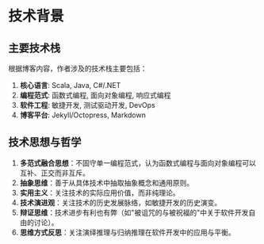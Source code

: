 # 技术背景

## 主要技术栈

根据博客内容，作者涉及的技术栈主要包括：

1. **核心语言**: Scala, Java, C#/.NET
2. **编程范式**: 函数式编程, 面向对象编程, 响应式编程
3. **软件工程**: 敏捷开发, 测试驱动开发, DevOps
4. **博客平台**: Jekyll/Octopress, Markdown

## 技术思想与哲学

1. **多范式融合思想**：不固守单一编程范式，认为函数式编程与面向对象编程可以互补、正交而非互斥。
2. **抽象思维**：善于从具体技术中抽取抽象概念和通用原则。
3. **实用主义**：关注技术的实际应用价值，而非纯理论。
4. **技术演进观**：关注技术的历史发展脉络，如敏捷开发的历史演变。
5. **辩证思维**：技术进步有利也有弊（如"被诅咒的与被祝福的"中关于软件开发自由的讨论）。
6. **思维方式反思**：关注演绎推理与归纳推理在软件开发中的应用与平衡。
